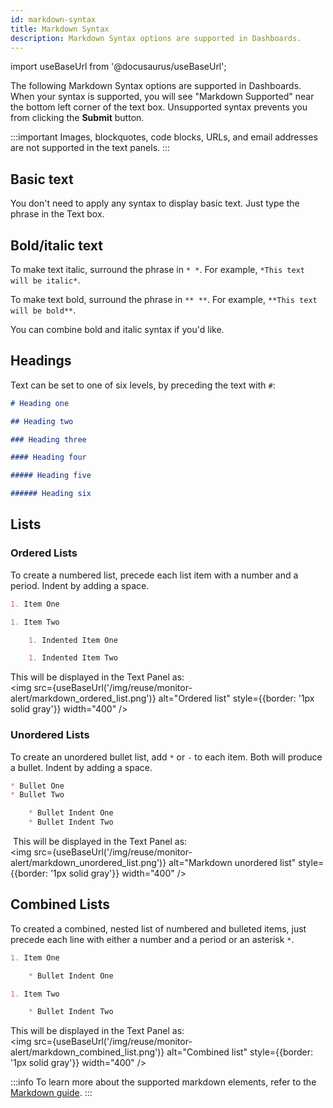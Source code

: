 ```yaml
---
id: markdown-syntax
title: Markdown Syntax
description: Markdown Syntax options are supported in Dashboards.
---
```

import useBaseUrl from '@docusaurus/useBaseUrl';

The following Markdown Syntax options are supported in Dashboards. When your syntax is supported, you will see "Markdown Supported" near the bottom left corner of the text box. Unsupported syntax prevents you from clicking the **Submit** button.

:::important
Images, blockquotes, code blocks, URLs, and email addresses are not supported in the text panels.
:::

## Basic text

You don't need to apply any syntax to display basic text. Just type the phrase in the Text box.

## Bold/italic text

To make text italic, surround the phrase in `* *`. For example, `*This text will be italic*`.

To make text bold, surround the phrase in `** **`. For example, `**This text will be bold**`.

You can combine bold and italic syntax if you'd like.

## Headings

Text can be set to one of six levels, by preceding the text with `#`:

```markdown
# Heading one

## Heading two

### Heading three

#### Heading four

##### Heading five

###### Heading six
```

## Lists

### Ordered Lists

To create a numbered list, precede each list item with a number and a
period. Indent by adding a space. 

```markdown
1. Item One

1. Item Two

    1. Indented Item One

    1. Indented Item Two
```

This will be displayed in the Text Panel as:<br/><img src={useBaseUrl('/img/reuse/monitor-alert/markdown_ordered_list.png')} alt="Ordered list" style={{border: '1px solid gray'}} width="400" /> 

### Unordered Lists

To create an unordered bullet list, add `*` or `-` to each item. Both
will produce a bullet. Indent by adding a space.

```markdown
* Bullet One
* Bullet Two

    * Bullet Indent One
    * Bullet Indent Two
```

 This will be displayed in the Text Panel as:<br/><img src={useBaseUrl('/img/reuse/monitor-alert/markdown_unordered_list.png')} alt="Markdown unordered list" style={{border: '1px solid gray'}} width="400" /> 

## Combined Lists

To created a combined, nested list of numbered and bulleted items, just precede each line with either a number and a period or an asterisk `*`.

```markdown
1. Item One

    * Bullet Indent One

1. Item Two

    * Bullet Indent Two
```

This will be displayed in the Text Panel as:<br/><img src={useBaseUrl('/img/reuse/monitor-alert/markdown_combined_list.png')} alt="Combined list" style={{border: '1px solid gray'}} width="400" /> 

:::info
To learn more about the supported markdown elements, refer to the [Markdown guide](https://markdownguide.offshoot.io/basic-syntax/#blockquotes-1).
:::